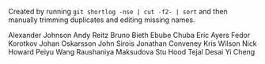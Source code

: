 Created by running `git shortlog -nse | cut -f2- | sort` and then
manually trimming duplicates and editing missing names.

Alexander Johnson
Andy Reitz
Bruno Bieth
Ebube Chuba
Eric Ayers
Fedor Korotkov
Johan Oskarsson
John Sirois
Jonathan Conveney
Kris Wilson
Nick Howard
Peiyu Wang
Raushaniya Maksudova
Stu Hood
Tejal Desai
Yi Cheng

